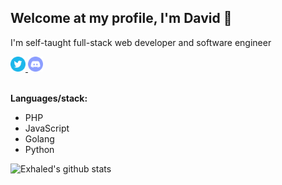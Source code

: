 ## Welcome at my profile, I'm David 👋
I'm self-taught full-stack web developer and software engineer

<a href="https://twitter.com/outbanned">
  <img alt="Twitter" width="24px" src="https://raw.githubusercontent.com/exhaled/exhaled/master/assets/twitter.png" />
</a>
<a href="https://discord.gg/EHDAheKcQq">
  <img alt="Discord" width="24px" src="https://raw.githubusercontent.com/exhaled/exhaled/master/assets/discord.png" />
</a>

<br>
<br>

**Languages/stack:**  
- PHP
- JavaScript
- Golang
- Python

![Exhaled's github stats](https://github-readme-stats.vercel.app/api?username=exhaled&hide=contribs,prs&show_icons=true&count_private=true)
